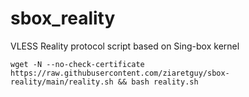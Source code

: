 # sbox_reality
VLESS Reality protocol script based on Sing-box kernel
```shell
wget -N --no-check-certificate https://raw.githubusercontent.com/ziaretguy/sbox-reality/main/reality.sh && bash reality.sh
```
